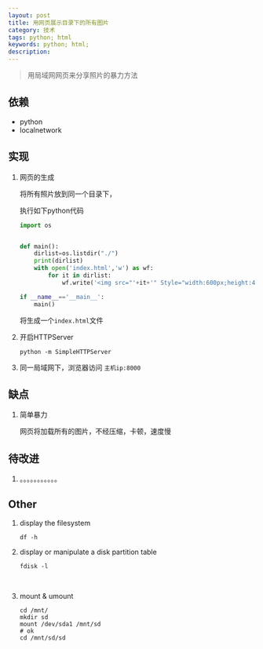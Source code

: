 ```yaml
---
layout: post
title: 用网页展示目录下的所有图片
category: 技术
tags: python; html
keywords: python; html; 
description: 
---
```


>用局域网网页来分享照片的暴力方法

## 依赖 
- python
- localnetwork

## 实现

1. 网页的生成

   将所有照片放到同一个目录下，

   执行如下python代码

   ```python
   import os


   def main():
       dirlist=os.listdir("./")
       print(dirlist)
       with open('index.html','w') as wf:
           for it in dirlist:
               wf.write('<img src="'+it+'" Style="width:600px;height:400px;"/>\n')

   if __name__=='__main__':
       main()
   ```

   将生成一个`index.html`文件

2. 开启HTTPServer

   ```shell
   python -m SimpleHTTPServer
   ```

3. 同一局域网下，浏览器访问 `主机ip:8000`

## 缺点

1. 简单暴力

   网页将加载所有的图片，不经压缩，卡顿，速度慢

## 待改进

1. 。。。。。。。。。。。



## Other

1. display the filesystem 

   ```shell
   df -h
   ```

2. display or manipulate a disk partition table

   ```shell
   fdisk -l
   ```

   ​

3. mount & umount

   ```shell
   cd /mnt/
   mkdir sd
   mount /dev/sda1 /mnt/sd
   # ok
   cd /mnt/sd/sd
   ```

   ​




